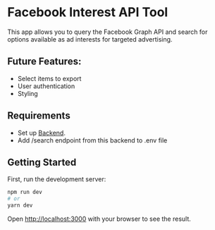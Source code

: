 # Facebook Interest API Tool

This app allows you to query the Facebook Graph API and search for options available as ad interests for targeted advertising.

## Future Features:
* Select items to export
* User authentication
* Styling

## Requirements

* Set up [Backend](https://github.com/s-palmer/fb-interest-api-backend).
* Add /search endpoint from this backend to .env file

## Getting Started

First, run the development server:

```bash
npm run dev
# or
yarn dev
```

Open [http://localhost:3000](http://localhost:3000) with your browser to see the result.
